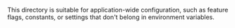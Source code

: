 This directory is suitable for application-wide configuration, such as feature flags, constants, or settings that don't belong in environment variables.